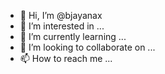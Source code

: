 - 👋 Hi, I’m @bjayanax
- 👀 I’m interested in ...
- 🌱 I’m currently learning ...
- 💞️ I’m looking to collaborate on ...
- 📫 How to reach me ...

<!---
bjayanax/bjayanax is a ✨ special ✨ repository because its `README.md` (this file) appears on your GitHub profile.
You can click the Preview link to take a look at your changes.
--->
